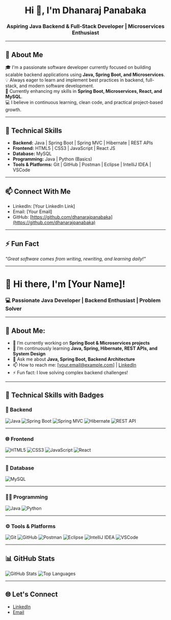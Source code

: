 <h1 align="center">Hi 👋, I'm Dhanaraj Panabaka</h1>
<h3 align="center">Aspiring Java Backend & Full-Stack Developer | Microservices Enthusiast</h3>

---

## 🚀 About Me

🎓 I'm a passionate software developer currently focused on building scalable backend applications using **Java, Spring Boot, and Microservices**.  
💡 Always eager to learn and implement best practices in backend, full-stack, and modern software development.  
🌱 Currently enhancing my skills in **Spring Boot, Microservices, React, and MySQL**.  
💻 I believe in continuous learning, clean code, and practical project-based growth.

---

## 💼 Technical Skills

- **Backend:** Java | Spring Boot | Spring MVC | Hibernate | REST APIs  
- **Frontend:** HTML5 | CSS3 | JavaScript | React JS  
- **Database:** MySQL  
- **Programming:** Java | Python (Basics)  
- **Tools & Platforms:** Git | GitHub | Postman | Eclipse | IntelliJ IDEA | VSCode  

---

## 📫 Connect With Me

- LinkedIn: [Your LinkedIn Link]  
- Email: [Your Email]  
- GitHub: [https://github.com/dhanarajpanabaka](https://github.com/dhanarajpanabaka)  

---

## ⚡ Fun Fact

*"Great software comes from writing, rewriting, and learning daily!"*

---
# 👋 Hi there, I'm [Your Name]! 

### 💻 Passionate Java Developer | Backend Enthusiast | Problem Solver

---

## 🚀 About Me:

- 🔭 I’m currently working on **Spring Boot & Microservices projects**
- 🌱 I’m continuously learning **Java, Spring, Hibernate, REST APIs, and System Design**
- 💬 Ask me about **Java, Spring Boot, Backend Architecture**
- 📫 How to reach me: [your.email@example.com] | [LinkedIn](https://www.linkedin.com/in/yourprofile/)
- ⚡ Fun fact: I love solving complex backend challenges!

---


## 💼 Technical Skills with Badges

### 🚀 Backend
![Java](https://img.shields.io/badge/Java-ED8B00?style=flat&logo=openjdk&logoColor=white) ![Spring Boot](https://img.shields.io/badge/SpringBoot-6DB33F?style=flat&logo=springboot&logoColor=white) ![Spring MVC](https://img.shields.io/badge/SpringMVC-6DB33F?style=flat&logo=spring&logoColor=white) ![Hibernate](https://img.shields.io/badge/Hibernate-59666C?style=flat&logo=hibernate&logoColor=white) ![REST API](https://img.shields.io/badge/REST%20API-FF6F00?style=flat&logo=api&logoColor=white)

---

### 🌐 Frontend
![HTML5](https://img.shields.io/badge/HTML5-E34F26?style=flat&logo=html5&logoColor=white) ![CSS3](https://img.shields.io/badge/CSS3-1572B6?style=flat&logo=css3&logoColor=white) ![JavaScript](https://img.shields.io/badge/JavaScript-F7DF1E?style=flat&logo=javascript&logoColor=black) ![React](https://img.shields.io/badge/React-20232A?style=flat&logo=react&logoColor=61DAFB)

---

### 💾 Database
![MySQL](https://img.shields.io/badge/MySQL-4479A1?style=flat&logo=mysql&logoColor=white)

---

### 👨‍💻 Programming
![Java](https://img.shields.io/badge/Java-ED8B00?style=flat&logo=openjdk&logoColor=white) ![Python](https://img.shields.io/badge/Python-3776AB?style=flat&logo=python&logoColor=white)

---

### ⚙️ Tools & Platforms
![Git](https://img.shields.io/badge/Git-F05032?style=flat&logo=git&logoColor=white) ![GitHub](https://img.shields.io/badge/GitHub-181717?style=flat&logo=github&logoColor=white) ![Postman](https://img.shields.io/badge/Postman-FF6C37?style=flat&logo=postman&logoColor=white) ![Eclipse](https://img.shields.io/badge/Eclipse-2C2255?style=flat&logo=eclipse&logoColor=white) ![IntelliJ IDEA](https://img.shields.io/badge/IntelliJIDEA-000000?style=flat&logo=intellijidea&logoColor=white) ![VSCode](https://img.shields.io/badge/VSCode-007ACC?style=flat&logo=visualstudiocode&logoColor=white)


---

## 📊 **GitHub Stats**

![GitHub Stats](https://github-readme-stats.vercel.app/api?username=your-username&show_icons=true&theme=radical)
![Top Languages](https://github-readme-stats.vercel.app/api/top-langs/?username=your-username&layout=compact&theme=radical)

---

## 🌐 **Let's Connect**

- [LinkedIn](https://www.linkedin.com/in/yourprofile/)
- [Email](mailto:your.email@example.com)

